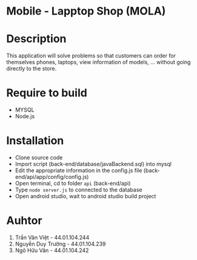 # Mobile - Lapptop Shop (MOLA)
# Description
This application will solve problems so that customers can order for themselves phones, laptops, view information of models, ... without going directly to the store.

# Require to build
- MYSQL
- Node.js

# Installation
- Clone source code 
- Import script (back-end/database/javaBackend.sql) into mysql 
- Edit the appropriate information in the config.js file (back-end/api/app/config/config.js)
- Open terminal, cd to folder `api` (back-end/api)
- Type `node server.js` to connected to the database
- Open android studio, wait to android studio build project


# Auhtor

1. Trần Văn Việt - 44.01.104.244
2. Nguyễn Duy Trường - 44.01.104.239
3. Ngô Hữu Văn - 44.01.104.242